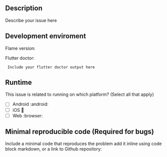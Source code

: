<!---
 Please use this template to fill in your issue. Issues that does not
 follow this will be asked to be edited to match the template, or will be closed

 We use Github issues for problem/bug reports, for questions please use the Discord channel
 The link for the Discord channel can be found on the project README
-->

## Description

Describe your issue here

## Development enviroment

Flame version:

<!--
NOTE: Flame supports the stable and beta Flutter channels. Issues outside of those channels may not be prioritized, or closed.
-->

Flutter doctor:

```
 Include your flutter doctor output here
```

## Runtime

This issue is related to running on which platform? (Select all that apply)

 - [ ] Android :android:
 - [ ] iOS :apple:
 - [ ] Web :browser:

## Minimal reproducible code (Required for bugs)

Include a minimal code that reproduces the problem add it inline using code block markdown, or a link to Github repository:
